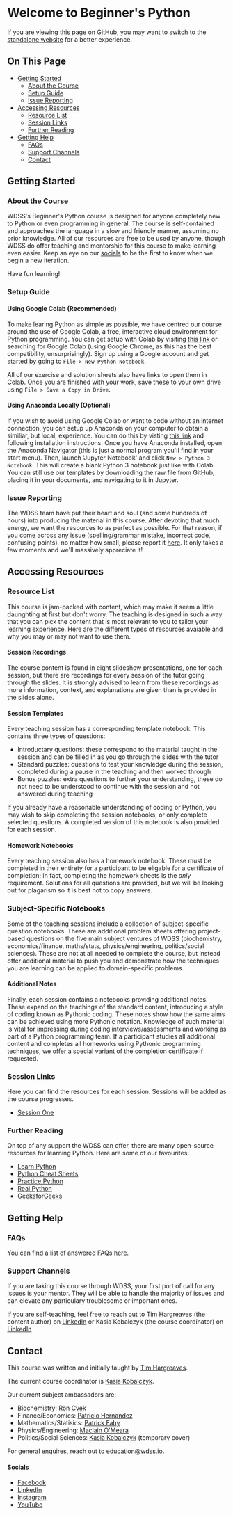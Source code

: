 # Welcome to Beginner's Python

If you are viewing this page on GitHub, you may want to switch to the [standalone website](https://education.wdss.io/beginners-python) for a better experience.

## On This Page

- [Getting Started](#getting-started)
  - [About the Course](#about-the-course)
  - [Setup Guide](#setup-guide)
  - [Issue Reporting](#issue-reporting)
- [Accessing Resources](#accessing-resources)
  - [Resource List](#resource-list)
  - [Session Links](#session-links)
  - [Further Reading](#further-readinng)
- [Getting Help](#getting-help)
  - [FAQs](#faqs)
  - [Support Channels](#support-channels)
  - [Contact](#contact)

## Getting Started

### About the Course

WDSS's Beginner's Python course is designed for anyone completely new to Python or even programming in general. The course is self-contained and approaches the language in a slow and friendly manner, assuming no prior knowledge. All of our resources are free to be used by anyone, though WDSS do offer teaching and mentorship for this course to make learning even easier. Keep an eye on our [socials](#socials) to be the first to know when we begin a new iteration.

Have fun learning!

### Setup Guide

#### Using Google Colab (Recommended)

To make learing Python as simple as possible, we have centred our course around the use of Google Colab, a free, interactive cloud environment for Python programming. You can get setup with Colab by visiting [this link](https://colab.research.google.com/) or searching for Google Colab (using Google Chrome, as this has the best compatibility, unsurprisingly). Sign up using a Google account and get started by going to `File > New Python Notebook`. 

All of our exercise and solution sheets also have links to open them in Colab. Once you are finished with your work, save these to your own drive using `File > Save a Copy in Drive`.

#### Using Anaconda Locally (Optional)

If you wish to avoid using Google Colab or want to code without an internet connection, you can setup up Anaconda on your computer to obtain a similiar, but local, experience. You can do this by visting [this link](https://www.anaconda.com/distribution/) and following installation instructions. Once you have Anaconda installed, open the Anaconda Navigator (this is just a normal program you'll find in your start menu). Then, launch 'Jupyter Notebook' and click `New > Python 3 Notebook`. This will create a blank Python 3 notebook just like with Colab. You can still use our templates by downloading the raw file from GitHub, placing it in your documents, and navigating to it in Jupyter.

### Issue Reporting

The WDSS team have put their heart and soul (and some hundreds of hours) into producing the material in this course. After devoting that much energy, we want the resources to as perfect as possible. For that reason, if you come across any issue (spelling/grammar mistake, incorrect code, confusing points), no matter how small, please report it [here](https://github.com/warwickdatasciencesociety/beginners-python/issues). It only takes a few moments and we'll massively appreciate it!

## Accessing Resources

### Resource List

This course is jam-packed with content, which may make it seem a little daunghting at first but don't worry. The teaching is designed in such a way that you can pick the content that is most relevant to you to tailor your learning experience. Here are the different types of resources avaiable and why you may or may not want to use them.

#### Session Recordings

The course content is found in eight slideshow presentations, one for each session, but there are recordings for every session of the tutor going through the slides. It is strongly advised to learn from these recordings as more information, context, and explanations are given than is provided in the slides alone.

#### Session Templates

Every teaching session has a corresponding template notebook. This contains three types of questions:

- Introductary questions: these correspond to the material taught in the session and can be filled in as you go through the slides with the tutor
- Standard puzzles: questions to test your knowledge during the session, completed during a pause in the teaching and then worked through
- Bonus puzzles: extra questions to further your understanding, these do not need to be understood to continue with the session and not answered during teaching

If you already have a reasonable understanding of coding or Python, you may wish to skip completing the session notebooks, or only complete selected questions. A completed version of this notebook is also provided for each session.

#### Homework Notebooks

Every teaching session also has a homework notebook. These must be completed in their entirety for a participant to be eligable for a certificate of completion; in fact, completing the homework sheets is the _only_ requirement. Solutions for all questions are provided, but we will be looking out for plagarism so it is best not to copy answers.

### Subject-Specific Notebooks

Some of the teaching sessions include a collection of subject-specific question notebooks. These are additional problem sheets offering project-based questions on the five main subject ventures of WDSS (biochemistry, economics/finance, maths/stats, physics/engineering, politics/social sciences). These are not at all needed to complete the course, but instead offer additional material to push you and demonstrate how the techniques you are learning can be applied to domain-specific problems.

#### Additional Notes

Finally, each session contains a notebooks providing additional notes. These expand on the teachings of the standard content, introducing a style of coding known as Pythonic coding. These notes show how the same aims can be achieved using more Pythonic notation. Knowledge of such material is vital for impressing during coding interviews/assessments and working as part of a Python programming team. If a participant studies all additional content and completes all homeworks using Pythonic programming techniques, we offer a special variant of the completion certificate if requested.

### Session Links

Here you can find the resources for each session. Sessions will be added as the course progresses.

* [Session One](session-one)

### Further Reading

On top of any support the WDSS can offer, there are many open-source resources for learning Python. Here are some of our favourites:

* [Learn Python](https://www.learnpython.org/)
* [Python Cheat Sheets](https://ehmatthes.github.io/pcc/cheatsheets/README.html)
* [Practice Python](https://www.practicepython.org/)
* [Real Python](https://realpython.com/start-here/)
* [GeeksforGeeks](https://www.geeksforgeeks.org/python-programming-language/)

## Getting Help

### FAQs

You can find a list of answered FAQs [here](faqs).

### Support Channels

If you are taking this course through WDSS, your first port of call for any issues is your mentor. They will be able to handle the majority of issues and can elevate any particulary troublesome or important ones.

If you are self-teaching, feel free to reach out to Tim Hargreaves (the content author) on [LinkedIn](https://www.linkedin.com/in/tim-hargreaves/) or Kasia Kobalczyk (the course coordinator) on [LinkedIn](https://www.linkedin.com/in/katarzyna-kobalczyk/)

## Contact

This course was written and initially taught by [Tim Hargreaves](https://www.linkedin.com/in/tim-hargreaves/). 

The current course coordinator is [Kasia Kobalczyk](https://www.linkedin.com/in/katarzyna-kobalczyk/). 

Our current subject ambassadors are:
- Biochemistry: [Ron Cvek](https://www.linkedin.com/in/ronaldcvek/)
- Finance/Economics: [Patricio Hernandez](https://www.linkedin.com/in/patriciohdzs/)
- Mathematics/Statisics: [Patrick Fahy](https://www.linkedin.com/in/patrick-fahy-686689174/)
- Physics/Engineering: [Maclain O'Meara](https://www.linkedin.com/in/maclain-o-meara-63a954197/)
- Politics/Social Sciences: [Kasia Kobalczyk](https://www.linkedin.com/in/katarzyna-kobalczyk/) (temporary cover)

For general enquires, reach out to [education@wdss.io](mailto:education@wdss.io).

#### Socials

* [Facebook](https://rebrand.ly/wdss-facebook)
* [LinkedIn](https://rebrand.ly/wdss-linkedin)
* [Instagram](https://rebrand.ly/wdss-instagram)
* [YouTube](https://rebrand.ly/wdss-youtube)

